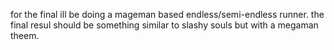 for the final ill be doing a mageman based endless/semi-endless runner. the final resul should be something similar to slashy souls but with a megaman theem.
